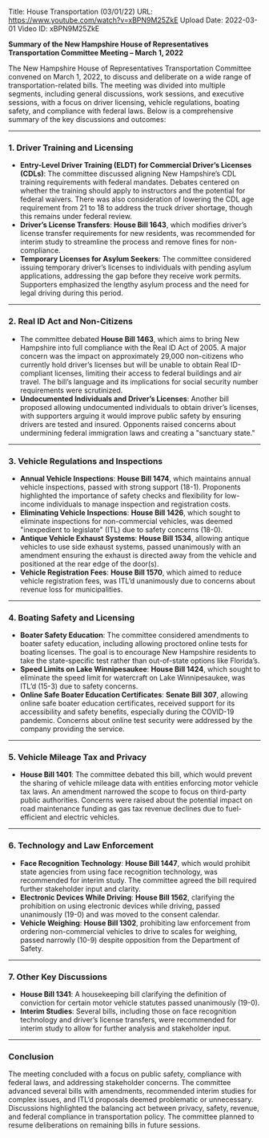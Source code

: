 Title: House Transportation (03/01/22)
URL: https://www.youtube.com/watch?v=xBPN9M25ZkE
Upload Date: 2022-03-01
Video ID: xBPN9M25ZkE

**Summary of the New Hampshire House of Representatives Transportation Committee Meeting – March 1, 2022**

The New Hampshire House of Representatives Transportation Committee convened on March 1, 2022, to discuss and deliberate on a wide range of transportation-related bills. The meeting was divided into multiple segments, including general discussions, work sessions, and executive sessions, with a focus on driver licensing, vehicle regulations, boating safety, and compliance with federal laws. Below is a comprehensive summary of the key discussions and outcomes:

---

### **1. Driver Training and Licensing**
- **Entry-Level Driver Training (ELDT) for Commercial Driver’s Licenses (CDLs)**: The committee discussed aligning New Hampshire’s CDL training requirements with federal mandates. Debates centered on whether the training should apply to instructors and the potential for federal waivers. There was also consideration of lowering the CDL age requirement from 21 to 18 to address the truck driver shortage, though this remains under federal review.
- **Driver’s License Transfers**: **House Bill 1643**, which modifies driver’s license transfer requirements for new residents, was recommended for interim study to streamline the process and remove fines for non-compliance.
- **Temporary Licenses for Asylum Seekers**: The committee considered issuing temporary driver’s licenses to individuals with pending asylum applications, addressing the gap before they receive work permits. Supporters emphasized the lengthy asylum process and the need for legal driving during this period.

---

### **2. Real ID Act and Non-Citizens**
- The committee debated **House Bill 1463**, which aims to bring New Hampshire into full compliance with the Real ID Act of 2005. A major concern was the impact on approximately 29,000 non-citizens who currently hold driver’s licenses but will be unable to obtain Real ID-compliant licenses, limiting their access to federal buildings and air travel. The bill’s language and its implications for social security number requirements were scrutinized.
- **Undocumented Individuals and Driver’s Licenses**: Another bill proposed allowing undocumented individuals to obtain driver’s licenses, with supporters arguing it would improve public safety by ensuring drivers are tested and insured. Opponents raised concerns about undermining federal immigration laws and creating a "sanctuary state."

---

### **3. Vehicle Regulations and Inspections**
- **Annual Vehicle Inspections**: **House Bill 1474**, which maintains annual vehicle inspections, passed with strong support (18-1). Proponents highlighted the importance of safety checks and flexibility for low-income individuals to manage inspection and registration costs.
- **Eliminating Vehicle Inspections**: **House Bill 1426**, which sought to eliminate inspections for non-commercial vehicles, was deemed "inexpedient to legislate" (ITL) due to safety concerns (18-0).
- **Antique Vehicle Exhaust Systems**: **House Bill 1534**, allowing antique vehicles to use side exhaust systems, passed unanimously with an amendment ensuring the exhaust is directed away from the vehicle and positioned at the rear edge of the door(s).
- **Vehicle Registration Fees**: **House Bill 1570**, which aimed to reduce vehicle registration fees, was ITL’d unanimously due to concerns about revenue loss for municipalities.

---

### **4. Boating Safety and Licensing**
- **Boater Safety Education**: The committee considered amendments to boater safety education, including allowing proctored online tests for boating licenses. The goal is to encourage New Hampshire residents to take the state-specific test rather than out-of-state options like Florida’s.
- **Speed Limits on Lake Winnipesaukee**: **House Bill 1424**, which sought to eliminate the speed limit for watercraft on Lake Winnipesaukee, was ITL’d (15-3) due to safety concerns.
- **Online Safe Boater Education Certificates**: **Senate Bill 307**, allowing online safe boater education certificates, received support for its accessibility and safety benefits, especially during the COVID-19 pandemic. Concerns about online test security were addressed by the company providing the service.

---

### **5. Vehicle Mileage Tax and Privacy**
- **House Bill 1401**: The committee debated this bill, which would prevent the sharing of vehicle mileage data with entities enforcing motor vehicle tax laws. An amendment narrowed the scope to focus on third-party public authorities. Concerns were raised about the potential impact on road maintenance funding as gas tax revenue declines due to fuel-efficient and electric vehicles.

---

### **6. Technology and Law Enforcement**
- **Face Recognition Technology**: **House Bill 1447**, which would prohibit state agencies from using face recognition technology, was recommended for interim study. The committee agreed the bill required further stakeholder input and clarity.
- **Electronic Devices While Driving**: **House Bill 1562**, clarifying the prohibition on using electronic devices while driving, passed unanimously (19-0) and was moved to the consent calendar.
- **Vehicle Weighing**: **House Bill 1302**, prohibiting law enforcement from ordering non-commercial vehicles to drive to scales for weighing, passed narrowly (10-9) despite opposition from the Department of Safety.

---

### **7. Other Key Discussions**
- **House Bill 1341**: A housekeeping bill clarifying the definition of conviction for certain motor vehicle statutes passed unanimously (19-0).
- **Interim Studies**: Several bills, including those on face recognition technology and driver’s license transfers, were recommended for interim study to allow for further analysis and stakeholder input.

---

### **Conclusion**
The meeting concluded with a focus on public safety, compliance with federal laws, and addressing stakeholder concerns. The committee advanced several bills with amendments, recommended interim studies for complex issues, and ITL’d proposals deemed problematic or unnecessary. Discussions highlighted the balancing act between privacy, safety, revenue, and federal compliance in transportation policy. The committee planned to resume deliberations on remaining bills in future sessions.